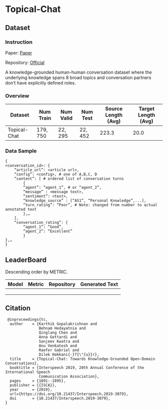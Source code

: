 # Topical-Chat

## Dataset

### Instruction

Paper: [Paper](https://www.isca-speech.org/archive/interspeech_2019/gopalakrishnan19_interspeech.html)

Repository: [Official](https://github.com/alexa/Topical-Chat)

A knowledge-grounded human-human conversation dataset where the underlying knowledge spans 8 broad topics and conversation partners don’t have explicitly defined roles.

### Overview

| Dataset      | Num Train | Num Valid | Num Test | Source Length (Avg) | Target Length (Avg) |
| ------------ | --------- | --------- | -------- | ------------------- | ------------------- |
| Topical-Chat | $179,750$ | $22,295$  | $22,452$ | $223.3$             | $20.0$              |

### Data Sample

```
{
<conversation_id>: {
	“article_url”: <article url>,
	“config”: <config>, # one of A,B,C, D
	“content”: [ # ordered list of conversation turns
		{ 
		“agent”: “agent_1”, # or “agent_2”,
		“message” : <message text>,
		“sentiment”: <text>,
		“knowledge_source” : [“AS1”, “Personal Knowledge”,...],
		“turn_rating”: “Poor”, # Note: changed from number to actual annotated text
		},…
	],
	“conversation_rating”: {
		“agent_1”: “Good”,
		“agent_2”: “Excellent”
		}
},…
}
```

## LeaderBoard

Descending order by METRIC.

| Model | Metric | Repository | Generated Text |
| ----- | ------ | ---------- | -------------- |
|       |        |            |                |
|       |        |            |                |
|       |        |            |                |

## Citation

```
 @inproceedings{tc,
  author    = {Karthik Gopalakrishnan and
               Behnam Hedayatnia and
               Qinglang Chen and
               Anna Gottardi and
               Sanjeev Kwatra and
               Anu Venkatesh and
               Raefer Gabriel and
               Dilek Hakkani{-}T{\"{u}}r},
  title     = {Topical-Chat: Towards Knowledge-Grounded Open-Domain Conversations},
  booktitle = {Interspeech 2019, 20th Annual Conference of the International Speech
               Communication Association},
  pages     = {1891--1895},
  publisher = {{ISCA}},
  year      = {2019},
  url={https://doi.org/10.21437/Interspeech.2019-3079},
  doi       = {10.21437/Interspeech.2019-3079},
}
```